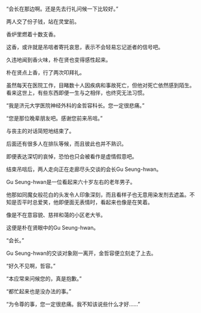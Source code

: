 “会长在那边啊。还是先去行礼问候一下比较好。”

两人交了份子钱，站在灵堂前。

香炉里燃着十数支香。

这香，或许就是吊唁者寄托哀思，表示不会轻易忘记逝者的信号吧。

久违地闻到香火味，朴在贤也变得感性起来。

朴在贤点上香，行了两次叩拜礼。

虽然每天在医院工作，目睹数十人因疾病和事故死亡，但他对死亡依然感到陌生。看来这世上，有些东西即便一生与之相伴，也终究无法习惯。

“我是济元大学医院神经外科的金哲容科长。您一定很悲痛。”

“您是那位晚辈朋友吧。感谢您前来吊唁。”

与丧主的对话简短地结束了。

后面还有很多人在排队等候，而且彼此也并不熟识。

即便表达深切的哀悼，恐怕也只会被看作是虚情假意吧。

结束吊唁后，两人走向正在走廊尽头交谈的会长Gu Seung-hwan。

Gu Seung-hwan是一位看起来六十岁左右的老年男子。

他那如同魔女般花白的头发令人印象深刻，而且看样子也无意用染发剂去遮盖。不知是否平时总爱笑，他即便面无表情时，看起来也像是在笑着。

像是不在意容貌、慈祥和蔼的小区老大爷。

这便是朴在贤眼中的Gu Seung-hwan。

“会长。”

Gu Seung-hwan的交谈对象刚一离开，金哲容便立刻走了上去。

“好久不见啊，哲容。”

“本应常来问候您的，真是抱歉。”

“都忙起来也是没办法的事。”

“为令尊的事，您一定很悲痛。我不知该说些什么才好……”